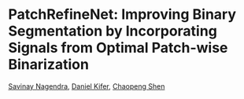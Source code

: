 # PatchRefineNet: Improving Binary Segmentation by Incorporating Signals from Optimal Patch-wise Binarization
[Savinay Nagendra](https://github.com/savinay95n), [Daniel Kifer](https://github.com/dkifer), [Chaopeng Shen](https://github.com/chaopengshen)
